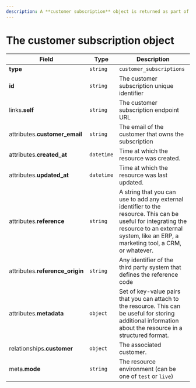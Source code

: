 ```yaml
---
description: A **customer subscription** object is returned as part of the response body of each successful list, retrieve, create or update API call.
---
```


# The customer subscription object

| Field          | Type     | Description                                  |
| -------------- | -------- | -------------------------------------------- |
| **type**       | `string` | `customer_subscriptions`                        |
| **id**         | `string` | The customer subscription unique identifier  |
| links.**self** | `string` | The customer subscription endpoint URL       |
| attributes.**customer_email** | `string` | The email of the customer that owns the subscription |
| attributes.**created_at** | `datetime` | Time at which the resource was created. |
| attributes.**updated_at** | `datetime` | Time at which the resource was last updated. |
| attributes.**reference** | `string` | A string that you can use to add any external identifier to the resource. This can be useful for integrating the resource to an external system, like an ERP, a marketing tool, a CRM, or whatever. |
| attributes.**reference_origin** | `string` | Any identifier of the third party system that defines the reference code |
| attributes.**metadata** | `object` | Set of key-value pairs that you can attach to the resource. This can be useful for storing additional information about the resource in a structured format. |
| relationships.**customer** | `object` | The associated customer. |
| meta.**mode** | `string` | The resource environment \(can be one of `test` or `live`\) |

